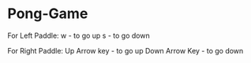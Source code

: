 # Pong-Game

For Left Paddle:
w - to go up
s - to go down
  
For Right Paddle:
Up Arrow key - to go up
Down Arrow Key - to go down
